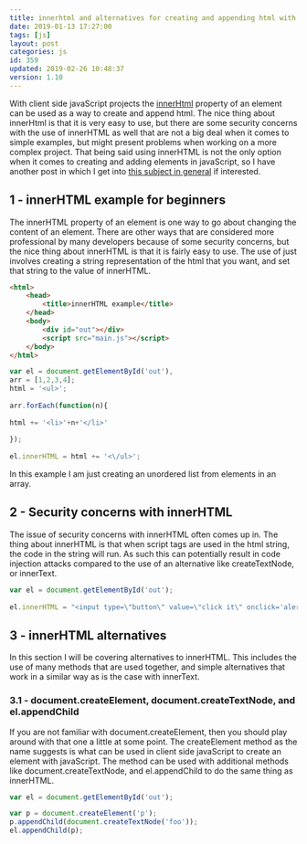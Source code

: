 ```yaml
---
title: innerhtml and alternatives for creating and appending html with javaScript
date: 2019-01-13 17:27:00
tags: [js]
layout: post
categories: js
id: 359
updated: 2019-02-26 10:48:37
version: 1.10
---
```


With client side javaScript projects the [innerHtml](https://developer.mozilla.org/en-US/docs/Web/API/Element/innerHTML) property of an element can be used as a way to create and append html. The nice thing about innerHtml is that it is very easy to use, but there are some security concerns with the use of innerHTML as well that are not a big deal when it comes to simple examples, but might present problems when working on a more complex project. That being said using innerHTML is not the only option when it comes to creating and adding elements in javaScript, so I have another post in which I get into [this subject in general](/2019/02/26/js-add-element/) if interested.

<!-- more -->

## 1 - innerHTML example for beginners

The innerHTML property of an element is one way to go about changing the content of an element. There are other ways that are considered more professional by many developers because of some security concerns, but the nice thing about innerHTML is that it is fairly easy to use. The use of just involves creating a string representation of the html that you want, and set that string to the value of innerHTML.

```html
<html>
    <head>
        <title>innerHTML example</title>
    </head>
    <body>
        <div id="out"></div>
        <script src="main.js"></script>
    </body>
</html>
```

```js
var el = document.getElementById('out'),
arr = [1,2,3,4];
html = '<ul>';
 
arr.forEach(function(n){
 
html += '<li>'+n+'</li>'
 
});
 
el.innerHTML = html += '<\/ul>';
```

In this example I am just creating an unordered list from elements in an array.

## 2 - Security concerns with innerHTML

The issue of security concerns with innerHTML often comes up in. The thing about innerHTML is that when script tags are used in the html string, the code in the string will run. As such this can potentially result in code injection attacks compared to the use of an alternative like createTextNode, or innerText.

```js
var el = document.getElementById('out');
 
el.innerHTML = "<input type=\"button\" value=\"click it\" onclick='alert(\"bad times\")'>";
```

## 3 - innerHTML alternatives

In this section I will be covering alternatives to innerHTML. This includes the use of many methods that are used together, and simple alternatives that work in a similar way as is the case with innerText.

### 3.1 - document.createElement, document.createTextNode, and el.appendChild

If you are not familiar with document.createElement, then you should play around with that one a little at some point. The createElement method as the name suggests is what can be used in client side javaScript to create an element with javaScript. The method can be used with additional methods like document.createTextNode, and el.appendChild to do the same thing as innerHTML.

```js
var el = document.getElementById('out');

var p = document.createElement('p');
p.appendChild(document.createTextNode('foo'));
el.appendChild(p);
```